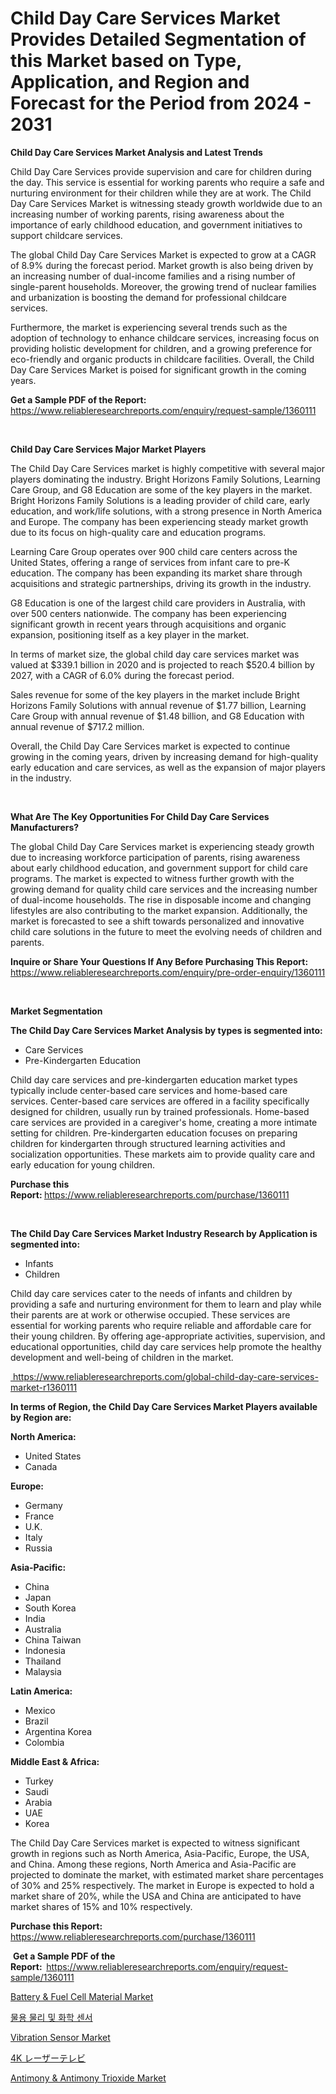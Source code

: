 <p><h1>Child Day Care Services Market Provides Detailed Segmentation of this Market based on Type, Application, and Region and Forecast for the Period from 2024 - 2031</h1></p><p><strong>Child Day Care Services Market Analysis and Latest Trends</strong></p>
<p><p>Child Day Care Services provide supervision and care for children during the day. This service is essential for working parents who require a safe and nurturing environment for their children while they are at work. The Child Day Care Services Market is witnessing steady growth worldwide due to an increasing number of working parents, rising awareness about the importance of early childhood education, and government initiatives to support childcare services.</p><p>The global Child Day Care Services Market is expected to grow at a CAGR of 8.9% during the forecast period. Market growth is also being driven by an increasing number of dual-income families and a rising number of single-parent households. Moreover, the growing trend of nuclear families and urbanization is boosting the demand for professional childcare services.</p><p>Furthermore, the market is experiencing several trends such as the adoption of technology to enhance childcare services, increasing focus on providing holistic development for children, and a growing preference for eco-friendly and organic products in childcare facilities. Overall, the Child Day Care Services Market is poised for significant growth in the coming years.</p></p>
<p><strong>Get a Sample PDF of the Report:&nbsp;</strong> <a href="https://www.reliableresearchreports.com/enquiry/request-sample/1360111">https://www.reliableresearchreports.com/enquiry/request-sample/1360111</a></p>
<p>&nbsp;</p>
<p><strong>Child Day Care Services Major Market Players</strong></p>
<p><p>The Child Day Care Services market is highly competitive with several major players dominating the industry. Bright Horizons Family Solutions, Learning Care Group, and G8 Education are some of the key players in the market. Bright Horizons Family Solutions is a leading provider of child care, early education, and work/life solutions, with a strong presence in North America and Europe. The company has been experiencing steady market growth due to its focus on high-quality care and education programs.</p><p>Learning Care Group operates over 900 child care centers across the United States, offering a range of services from infant care to pre-K education. The company has been expanding its market share through acquisitions and strategic partnerships, driving its growth in the industry.</p><p>G8 Education is one of the largest child care providers in Australia, with over 500 centers nationwide. The company has been experiencing significant growth in recent years through acquisitions and organic expansion, positioning itself as a key player in the market.</p><p>In terms of market size, the global child day care services market was valued at $339.1 billion in 2020 and is projected to reach $520.4 billion by 2027, with a CAGR of 6.0% during the forecast period.</p><p>Sales revenue for some of the key players in the market include Bright Horizons Family Solutions with annual revenue of $1.77 billion, Learning Care Group with annual revenue of $1.48 billion, and G8 Education with annual revenue of $717.2 million.</p><p>Overall, the Child Day Care Services market is expected to continue growing in the coming years, driven by increasing demand for high-quality early education and care services, as well as the expansion of major players in the industry.</p></p>
<p>&nbsp;</p>
<p><strong>What Are The Key Opportunities For Child Day Care Services Manufacturers?</strong></p>
<p><p>The global Child Day Care Services market is experiencing steady growth due to increasing workforce participation of parents, rising awareness about early childhood education, and government support for child care programs. The market is expected to witness further growth with the growing demand for quality child care services and the increasing number of dual-income households. The rise in disposable income and changing lifestyles are also contributing to the market expansion. Additionally, the market is forecasted to see a shift towards personalized and innovative child care solutions in the future to meet the evolving needs of children and parents.</p></p>
<p><strong>Inquire or Share Your Questions If Any Before Purchasing This Report:</strong> <a href="https://www.reliableresearchreports.com/enquiry/pre-order-enquiry/1360111">https://www.reliableresearchreports.com/enquiry/pre-order-enquiry/1360111</a></p>
<p>&nbsp;</p>
<p><strong>Market Segmentation</strong></p>
<p><strong>The Child Day Care Services Market Analysis by types is segmented into:</strong></p>
<p><ul><li>Care Services</li><li>Pre-Kindergarten Education</li></ul></p>
<p><p>Child day care services and pre-kindergarten education market types typically include center-based care services and home-based care services. Center-based care services are offered in a facility specifically designed for children, usually run by trained professionals. Home-based care services are provided in a caregiver's home, creating a more intimate setting for children. Pre-kindergarten education focuses on preparing children for kindergarten through structured learning activities and socialization opportunities. These markets aim to provide quality care and early education for young children.</p></p>
<p><strong>Purchase this Report:&nbsp;</strong><a href="https://www.reliableresearchreports.com/purchase/1360111">https://www.reliableresearchreports.com/purchase/1360111</a></p>
<p>&nbsp;</p>
<p><strong>The Child Day Care Services Market Industry Research by Application is segmented into:</strong></p>
<p><ul><li>Infants</li><li>Children</li></ul></p>
<p><p>Child day care services cater to the needs of infants and children by providing a safe and nurturing environment for them to learn and play while their parents are at work or otherwise occupied. These services are essential for working parents who require reliable and affordable care for their young children. By offering age-appropriate activities, supervision, and educational opportunities, child day care services help promote the healthy development and well-being of children in the market.</p></p>
<p><a href="https://www.reliableresearchreports.com/global-child-day-care-services-market-r1360111">&nbsp;https://www.reliableresearchreports.com/global-child-day-care-services-market-r1360111</a></p>
<p><strong>In terms of Region, the Child Day Care Services Market Players available by Region are:</strong></p>
<p>
    <p> <strong> North America: </strong>
        <ul>
            <li>United States</li>
            <li>Canada</li>
        </ul>
        </p> 
    <p> <strong> Europe: </strong>
        <ul>
            <li>Germany</li>
            <li>France</li>
            <li>U.K.</li>
            <li>Italy</li>
            <li>Russia</li>
        </ul>
        </p> 
    <p> <strong> Asia-Pacific: </strong>
        <ul>
            <li>China</li>
            <li>Japan</li>
            <li>South Korea</li>
            <li>India</li>
            <li>Australia</li>
            <li>China Taiwan</li>
            <li>Indonesia</li>
            <li>Thailand</li>
            <li>Malaysia</li>
        </ul>
        </p> 
    <p> <strong> Latin America: </strong>
        <ul>
            <li>Mexico</li>
            <li>Brazil</li>
            <li>Argentina Korea</li>
            <li>Colombia</li>
        </ul>
        </p> 
    <p> <strong> Middle East & Africa: </strong>
        <ul>
            <li>Turkey</li>
            <li>Saudi</li>
            <li>Arabia</li>
            <li>UAE</li>
            <li>Korea</li>
        </ul>
    </p>
    </p>
<p><p>The Child Day Care Services market is expected to witness significant growth in regions such as North America, Asia-Pacific, Europe, the USA, and China. Among these regions, North America and Asia-Pacific are projected to dominate the market, with estimated market share percentages of 30% and 25% respectively. The market in Europe is expected to hold a market share of 20%, while the USA and China are anticipated to have market shares of 15% and 10% respectively.</p></p>
<p><strong>Purchase this Report: </strong><a href="https://www.reliableresearchreports.com/purchase/1360111">https://www.reliableresearchreports.com/purchase/1360111</a></p>
<p>&nbsp;<strong>Get a Sample PDF of the Report:&nbsp;&nbsp;</strong><a href="https://www.reliableresearchreports.com/enquiry/request-sample/1360111">https://www.reliableresearchreports.com/enquiry/request-sample/1360111</a></p>
<p><strong></strong></p>
<p><p><a href="https://github.com/Sarissaschmalingtr6fz2739/Market-Research-Report-List-2/blob/main/battery-fuel-cell-material-market.md">Battery & Fuel Cell Material Market</a></p><p><a href="https://github.com/Elenrrera7685/Market-Research-Report-List-1/blob/main/525678282246.md">물용 물리 및 화학 센서</a></p><p><a href="https://issuu.com/reportprime-2/docs/vibration-sensor-market-size-2030.pptx">Vibration Sensor Market</a></p><p><a href="https://github.com/LuzHills1972/Market-Research-Report-List-1/blob/main/380414589628.md">4K レーザーテレビ</a></p><p><a href="https://github.com/jodemen/Market-Research-Report-List-2/blob/main/antimony-antimony-trioxide-market.md">Antimony & Antimony Trioxide Market</a></p></p>